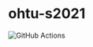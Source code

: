# ohtu-s2021

![GitHub Actions](https://github.com/PharmacySnake/ohtu-s2021/workflows/gradle.yml/badge.svg)
